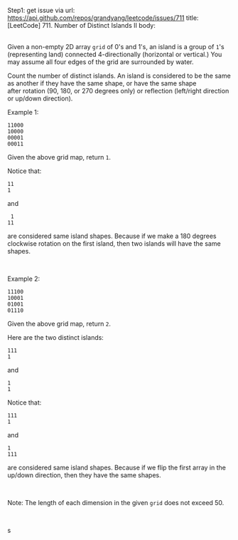 Step1: get issue via url: https://api.github.com/repos/grandyang/leetcode/issues/711 
 title:[LeetCode] 711. Number of Distinct Islands II 
 body:  
  

Given a non-empty 2D array `grid` of 0's and 1's, an island is a group of `1`'s (representing land) connected 4-directionally (horizontal or vertical.) You may assume all four edges of the grid are surrounded by water.

Count the number of distinct islands. An island is considered to be the same as another if they have the same shape, or have the same shape after rotation (90, 180, or 270 degrees only) or reflection (left/right direction or up/down direction).

Example 1:
    
    
    11000
    10000
    00001
    00011
    

Given the above grid map, return `1`.   
  
Notice that:
    
    
    11
    1
    

and
    
    
     1
    11
    

are considered same island shapes. Because if we make a 180 degrees clockwise rotation on the first island, then two islands will have the same shapes.

 

Example 2:
    
    
    11100
    10001
    01001
    01110

Given the above grid map, return `2`.  
  
Here are the two distinct islands:
    
    
    111
    1
    

and
    
    
    1
    1
    

  
Notice that:
    
    
    111
    1
    

and
    
    
    1
    111
    

are considered same island shapes. Because if we flip the first array in the up/down direction, then they have the same shapes.

 

Note: The length of each dimension in the given `grid` does not exceed 50.

 

s

 
